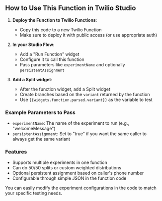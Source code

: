 ## How to Use This Function in Twilio Studio

1. **Deploy the Function to Twilio Functions**:
   - Copy this code to a new Twilio Function
   - Make sure to deploy it with public access (or use appropriate auth)

2. **In your Studio Flow**:
   - Add a "Run Function" widget
   - Configure it to call this function
   - Pass parameters like `experimentName` and optionally `persistentAssignment`

3. **Add a Split widget**:
   - After the function widget, add a Split widget
   - Create branches based on the `variant` returned by the function
   - Use `{{widgets.function.parsed.variant}}` as the variable to test

### Example Parameters to Pass

- `experimentName`: The name of the experiment to run (e.g., "welcomeMessage")
- `persistentAssignment`: Set to "true" if you want the same caller to always get the same variant

### Features

- Supports multiple experiments in one function
- Can do 50/50 splits or custom weighted distributions
- Optional persistent assignment based on caller's phone number
- Configurable through simple JSON in the function code

You can easily modify the experiment configurations in the code to match your specific testing needs.
